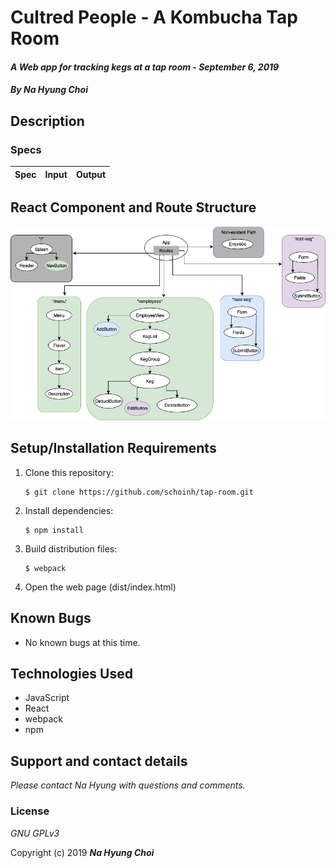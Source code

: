 # Cultred People - A Kombucha Tap Room

#### _A Web app for tracking kegs at a tap room - September 6, 2019_

#### _By **Na Hyung Choi**_

## Description

### Specs
| Spec | Input | Output |
| :-------------     | :------------- | :------------- |

## React Component and Route Structure
![flowchart showing React components and routes](./src/assets/images/components.png)



## Setup/Installation Requirements

1. Clone this repository:
    ```
    $ git clone https://github.com/schoinh/tap-room.git
    ```
2. Install dependencies:
    ```
    $ npm install
    ```
3. Build distribution files:
    ```
    $ webpack
    ```
4. Open the web page (dist/index.html)

## Known Bugs
* No known bugs at this time.

## Technologies Used
* JavaScript
* React
* webpack
* npm

## Support and contact details

_Please contact Na Hyung with questions and comments._

### License

*GNU GPLv3*

Copyright (c) 2019 **_Na Hyung Choi_**
